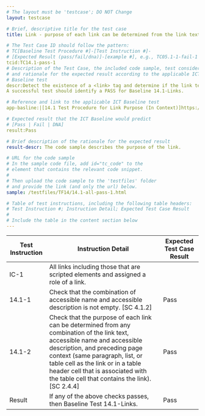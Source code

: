 ```yaml
---
# The layout must be 'testcase'; DO NOT Change
layout: testcase

# Brief, descriptive title for the test case
title: Link - purpose of each link can be determined from the link text

# The Test Case ID should follow the pattern: 
# TC[Baseline Test Procedure #]-[Test Instruction #]-
# [Expected Result (pass/fail/dna)]-[example #], e.g., TC05.1-1-fail-1
tcid:TC14.1-pass-1
# Description of the Test Case, the included code sample, test considerations,
# and rationale for the expected result according to the applicable ICT
# Baseline test
descr:Detect the existence of a <link> tag and determine if the link text is descriptive of its purpose. The code sample provides a link that describes it intent. 
A successful test should identify a PASS for Baseline 14.1-Links.

# Reference and link to the applicable ICT Baseline test
app-basline:|[14.1 Test Procedure for Link Purpose (In Context)]https://section508coordinators.github.io/ICTTestingBaseline/14Links.html#141-test-procedure-for-link-purpose-in-context

# Expected result that the ICT Baseline would predict
# [Pass | Fail | DNA]
result:Pass

# Brief description of the rationale for the expected result
result-descr: The code sample describes the purpose of the link.

# URL for the code sample
# In the sample code file, add id="tc_code" to the 
# element that contains the relevant code snippet.
#
# Then upload the code sample to the 'testfiles' folder 
# and provide the link (and only the url) below.
sample: /testfiles/TF14/14.1-all-pass-1.html

# Table of test instructions, including the following table headers: 
# Test Instruction #; Instruction Detail; Expected Test Case Result
#
# Include the table in the content section below
---
```

| Test Instruction | Instruction Detail | Expected Test Case Result |
|------------------|--------------------|---------------------------|
| IC-1|All links including those that are scripted elements and assigned a role of a link.|
| 14.1-1 | Check that the combination of accessible name and accessible description is not empty. [SC 4.1.2] | Pass |
| 14.1-2 | Check that the purpose of each link can be determined from any combination of the link text, accessible name and accessible description, and preceding page context (same paragraph, list, or table cell as the link or in a table header cell that is associated with the table cell that contains the link). [SC 2.4.4] | Pass |
| Result | If any of the above checks passes, then Baseline Test 14.1-Links. | Pass | 